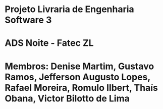 # Projeto Livraria de Engenharia Software 3
# ADS Noite - Fatec ZL
# Membros: Denise Martim, Gustavo Ramos, Jefferson Augusto Lopes, Rafael Moreira, Romulo Ilbert, Thaís Obana, Victor Bilotto de Lima
